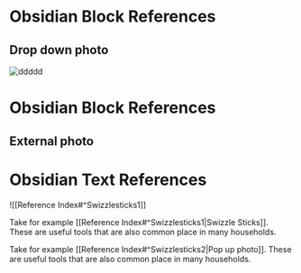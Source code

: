 # Obsidian Block References

## Drop down photo
![ddddd](https://i.imgur.com/OpY5DUr.png)



# Obsidian Block References

## External photo

[ ](https://i.imgur.com/OpY5DUr.png)


# Obsidian Text References

![[Reference Index#^Swizzlesticks1]]

Take for example [[Reference Index#^Swizzlesticks1|Swizzle Sticks]].    These are useful tools that are also common place in many households.

Take for example [[Reference Index#^Swizzlesticks2|Pop up photo]].    These are useful tools that are also common place in many households.


